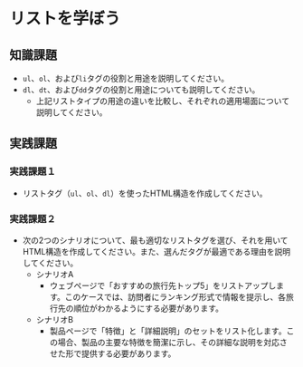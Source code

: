 # リストを学ぼう

## 知識課題

- `ul`、`ol`、および`li`タグの役割と用途を説明してください。
- `dl`、`dt`、および`dd`タグの役割と用途についても説明してください。
  - 上記リストタイプの用途の違いを比較し、それぞれの適用場面について説明してください。

## 実践課題

### 実践課題１

- リストタグ（`ul`、`ol`、`dl`）を使ったHTML構造を作成してください。

### 実践課題２

- 次の2つのシナリオについて、最も適切なリストタグを選び、それを用いてHTML構造を作成してください。また、選んだタグが最適である理由を説明してください。
  - シナリオA
    - ウェブページで「おすすめの旅行先トップ5」をリストアップします。このケースでは、訪問者にランキング形式で情報を提示し、各旅行先の順位がわかるようにする必要があります。
  - シナリオB
    - 製品ページで「特徴」と「詳細説明」のセットをリスト化します。この場合、製品の主要な特徴を簡潔に示し、その詳細な説明を対応させた形で提供する必要があります。

